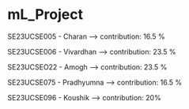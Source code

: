 # mL_Project

SE23UCSE005 - Charan --> contribution:  16.5 % 

SE23UCSE006 - Vivardhan --> contribution:  23.5 % 

SE23UCSEO22 - Amogh  --> contribution:  23.5 % 

SE23UCSE075 - Pradhyumna --> contribution:  16.5 % 

SE23UCSE096 - Koushik --> contribution:  20% 
